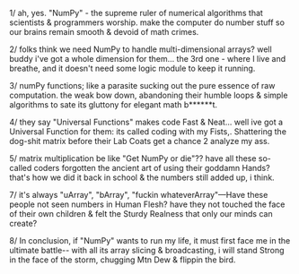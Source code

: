 1/ ah, yes. "NumPy" - the supreme ruler of numerical algorithms that scientists & programmers worship. make the computer do number stuff so our brains remain smooth & devoid of math crimes.

2/ folks think we need NumPy to handle multi-dimensional arrays? well buddy i've got a whole dimension for them... the 3rd one - where I live and breathe, and it doesn't need some logic module to keep it running.

3/ numPy functions; like a parasite sucking out the pure essence of raw computation. the weak bow down, abandoning their humble loops & simple algorithms to sate its gluttony for elegant math b******t.

4/ they say "Universal Functions" makes code Fast & Neat... well ive got a Universal Function for them: its called coding with my Fists,. Shattering the dog-shit matrix before their Lab Coats get a chance 2 analyze my ass.

5/ matrix multiplication be like "Get NumPy or die"?? have all these so-called coders forgotten the ancient art of using their goddamn Hands? that's how we did it back in school & the numbers still added up, i think.

7/ it's always "uArray", "bArray", "fuckin whateverArray"—Have these people not seen numbers in Human Flesh? have they not touched the face of their own children & felt the Sturdy Realness that only our minds can create?

8/ In conclusion, if "NumPy" wants to run my life, it must first face me in the ultimate battle-- with all its array slicing & broadcasting, i will stand Strong in the face of the storm, chugging Mtn Dew & flippin the bird.
